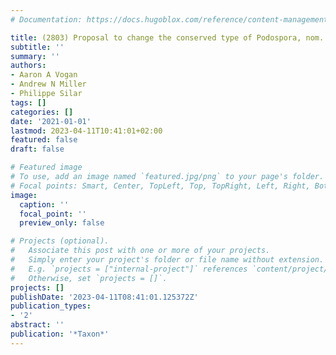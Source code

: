 ```yaml
---
# Documentation: https://docs.hugoblox.com/reference/content-management/

title: (2803) Proposal to change the conserved type of Podospora, nom. cons.(Ascomycota)
subtitle: ''
summary: ''
authors:
- Aaron A Vogan
- Andrew N Miller
- Philippe Silar
tags: []
categories: []
date: '2021-01-01'
lastmod: 2023-04-11T10:41:01+02:00
featured: false
draft: false

# Featured image
# To use, add an image named `featured.jpg/png` to your page's folder.
# Focal points: Smart, Center, TopLeft, Top, TopRight, Left, Right, BottomLeft, Bottom, BottomRight.
image:
  caption: ''
  focal_point: ''
  preview_only: false

# Projects (optional).
#   Associate this post with one or more of your projects.
#   Simply enter your project's folder or file name without extension.
#   E.g. `projects = ["internal-project"]` references `content/project/deep-learning/index.md`.
#   Otherwise, set `projects = []`.
projects: []
publishDate: '2023-04-11T08:41:01.125372Z'
publication_types:
- '2'
abstract: ''
publication: '*Taxon*'
---
```

